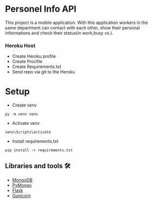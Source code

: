 # Personel Info API

This project is a mobile application. With this application workers in the same department can contact with each other, show their personal informations and check their status(in work,busy vs.).

### Heroku Host

* Create Heroku profile
* Create Procfile
* Create Requirements.txt
* Send repo via git to the Heroku

# Setup

* Create venv
```
py -m venv venv
```
* Activate venv
```
venv\Scripts\activate
```
* Install requirements.txt
```
pip install -r requirements.txt
```

## Libraries and tools 🛠
* [MongoDB](https://www.mongodb.com)
* [PyMongo](https://pymongo.readthedocs.io/en/stable/)
* [Flask](https://flask.palletsprojects.com/en/2.0.x/)
* [Gunicorn](https://gunicorn.org)

